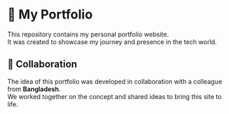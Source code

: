 # 🌟 My Portfolio

This repository contains my personal portfolio website.  
It was created to showcase my journey and presence in the tech world.

## 🤝 Collaboration
The idea of this portfolio was developed in collaboration with a colleague from **Bangladesh**.  
We worked together on the concept and shared ideas to bring this site to life.

